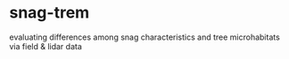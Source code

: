 # snag-trem
evaluating differences among snag characteristics and tree microhabitats via field &amp; lidar data
